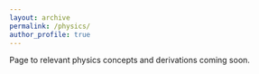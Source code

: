 ```yaml
---
layout: archive
permalink: /physics/
author_profile: true
---
```


Page to relevant physics concepts and derivations coming soon.



